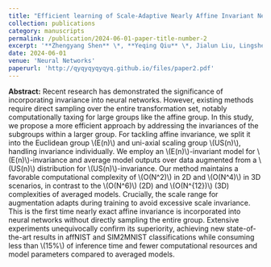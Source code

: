 ```yaml
---
title: "Efficient learning of Scale-Adaptive Nearly Affine Invariant Networks"
collection: publications
category: manuscripts
permalink: /publication/2024-06-01-paper-title-number-2
excerpt: '**Zhengyang Shen** \*, **Yeqing Qiu** \*, Jialun Liu, Lingshen He, Zhouchen Lin'
date: 2024-06-01
venue: 'Neural Networks'
paperurl: 'http://qyqyqyqyqyq.github.io/files/paper2.pdf'
---
```


**Abstract:** Recent research has demonstrated the significance of incorporating invariance into neural networks. However, existing methods require direct sampling over the entire transformation set, notably computationally taxing for large groups like the affine group. In this study, we propose a more efficient approach by addressing the invariances of the subgroups within a larger group. For tackling affine invariance, we split it into the Euclidean group \\(E(n)\\) and uni-axial scaling group \\(US(n)\\), handling invariance individually.  We employ an \\(E(n)\\)-invariant model for \\(E(n)\\)-invariance and average model outputs over data augmented from a \\(US(n)\\) distribution for \\(US(n)\\)-invariance. Our method maintains a favorable computational complexity of \\(O(N^2)\\) in 2D and \\(O(N^4)\\) in 3D scenarios, in contrast to the \\(O(N^6)\\) (2D) and \\(O(N^{12})\\) (3D) complexities of averaged models. Crucially, the scale range for augmentation adapts during training to avoid excessive scale invariance. This is the first time nearly exact affine invariance is incorporated into neural networks without directly sampling the entire group. Extensive experiments unequivocally confirm its superiority, achieving new state-of-the-art results in affNIST and SIM2MNIST classifications while consuming less than \\(15\%\\) of inference time and fewer computational resources and model parameters compared to averaged models. 
